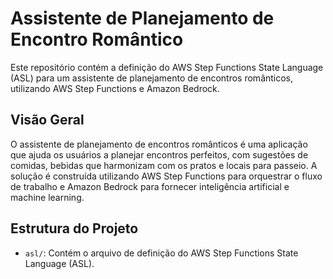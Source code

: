 # Assistente de Planejamento de Encontro Romântico

Este repositório contém a definição do AWS Step Functions State Language (ASL) para um assistente de planejamento de encontros românticos, utilizando AWS Step Functions e Amazon Bedrock.

## Visão Geral

O assistente de planejamento de encontros românticos é uma aplicação que ajuda os usuários a planejar encontros perfeitos, com sugestões de comidas, bebidas que harmonizam com os pratos e locais para passeio. A solução é construída utilizando AWS Step Functions para orquestrar o fluxo de trabalho e Amazon Bedrock para fornecer inteligência artificial e machine learning.

## Estrutura do Projeto

- `asl/`: Contém o arquivo de definição do AWS Step Functions State Language (ASL).

